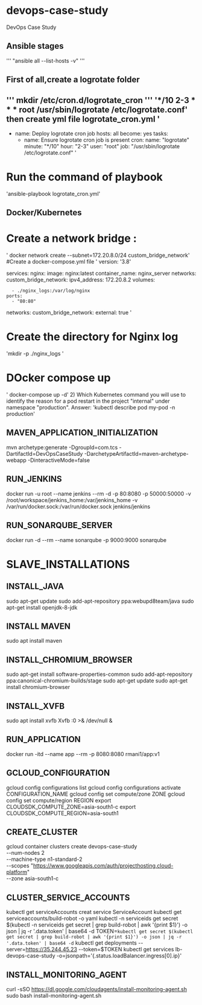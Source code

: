 # devops-case-study
DevOps Case Study

Ansible stages
-----------
'''
"ansible all --list-hosts -v"
'''
## First of all,create a logrotate folder 
'''
mkdir /etc/cron.d/logrotate_cron
'''
'*/10 2-3 * * * root /usr/sbin/logrotate /etc/logrotate.conf'
then create yml file 
logrotate_cron.yml
'
---
- name: Deploy logrotate cron job
  hosts: all
  become: yes
  tasks:
    - name: Ensure logrotate cron job is present
      cron:
        name: "logrotate"
        minute: "*/10"
        hour: "2-3"
        user: "root"
        job: "/usr/sbin/logrotate /etc/logrotate.conf"
		'
#  Run the command of playbook 
'ansible-playbook logrotate_cron.yml'

Docker/Kubernetes
---------------
# Create a network bridge :  
'	docker network create --subnet=172.20.8.0/24 custom_bridge_network'
#Create a docker-compose.yml file 
'
version: '3.8'

services:
  nginx:
    image: nginx:latest
    container_name: nginx_server
    networks:
      custom_bridge_network:
        ipv4_address: 172.20.8.2
    volumes:

      - ./nginx_logs:/var/log/nginx
    ports:
      - "80:80"

networks:
  custom_bridge_network:
    external: true
'

# Create the directory for Nginx log
'mkdir -p ./nginx_logs
'
# DOcker compose up 
' docker-compose up -d'
2)	Which Kubernetes command you will use to identify the reason for a pod restart in the project "internal" under namespace "production".
Answer:
'kubectl describe pod my-pod -n production'

MAVEN_APPLICATION_INITIALIZATION
--------------------------------
mvn archetype:generate -DgroupId=com.tcs -DartifactId=DevOpsCaseStudy -DarchetypeArtifactId=maven-archetype-webapp -DinteractiveMode=false  

RUN_JENKINS
-----------
docker run -u root --name jenkins --rm -d -p 80:8080 -p 50000:50000 -v /root/workspace/jenkins_home:/var/jenkins_home -v /var/run/docker.sock:/var/run/docker.sock jenkins/jenkins

RUN_SONARQUBE_SERVER
--------------------
docker run -d --rm --name sonarqube -p 9000:9000 sonarqube

SLAVE_INSTALLATIONS
====================
INSTALL_JAVA
-------------------
sudo apt-get update
sudo add-apt-repository ppa:webupd8team/java
sudo apt-get install openjdk-8-jdk

INSTALL MAVEN
-------------------
sudo apt install maven

INSTALL_CHROMIUM_BROWSER
-------------------
sudo apt-get install software-properties-common
sudo add-apt-repository ppa:canonical-chromium-builds/stage
sudo apt-get update
sudo apt-get install chromium-browser

INSTALL_XVFB
-------------------
sudo apt install xvfb
Xvfb :0 >& /dev/null &

RUN_APPLICATION
-------------------
docker run -itd --name app --rm -p 8080:8080 rmani1/app:v1

GCLOUD_CONFIGURATION
-------------------
gcloud config configurations list
gcloud config configurations activate CONFIGURATION_NAME
gcloud config set compute/zone ZONE
gcloud config set compute/region REGION
export CLOUDSDK_COMPUTE_ZONE=asia-south1-c
export CLOUDSDK_COMPUTE_REGION=asia-south1

CREATE_CLUSTER
-------------------
gcloud container clusters create devops-case-study \
--num-nodes 2 \
--machine-type n1-standard-2 \
--scopes "https://www.googleapis.com/auth/projecthosting,cloud-platform" \
--zone asia-south1-c

CLUSTER_SERVICE_ACCOUNTS
-------------------
kubectl get serviceAccounts
creat service ServiceAccount
kubectl get serviceaccounts/build-robot -o yaml
kubectl -n serviceids get secret $(kubectl -n serviceids get secret | grep build-robot | awk '{print $1}') -o json | jq -r '.data.token'  | base64 -d
TOKEN=`kubectl get secret $(kubectl get secret | grep build-robot | awk '{print $1}') -o json | jq -r '.data.token' | base64 -d`
kubectl get deployments --server=https://35.244.45.23 --token=$TOKEN
kubectl get services lb-devops-case-study -o=jsonpath='{.status.loadBalancer.ingress[0].ip}'

INSTALL_MONITORING_AGENT
-------------------
curl -sSO https://dl.google.com/cloudagents/install-monitoring-agent.sh
sudo bash install-monitoring-agent.sh
